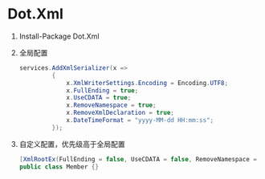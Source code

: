# Dot.Xml

1. Install-Package Dot.Xml

2. 全局配置
   ```C#
   services.AddXmlSerializer(x =>
            {
                x.XmlWriterSettings.Encoding = Encoding.UTF8;
                x.FullEnding = true;
                x.UseCDATA = true;
                x.RemoveNamespace = true;
                x.RemoveXmlDeclaration = true;
                x.DateTimeFormat = "yyyy-MM-dd HH:mm:ss";
            });
   ```

3. 自定义配置，优先级高于全局配置
   ```C#
   [XmlRootEx(FullEnding = false, UseCDATA = false, RemoveNamespace = false, RemoveXmlDeclaration = false, DateTimeFormat = "yyyy-MM-ddTHH:mm:ss.fffffffzzzzzz")]
   public class Member {}
   ```
